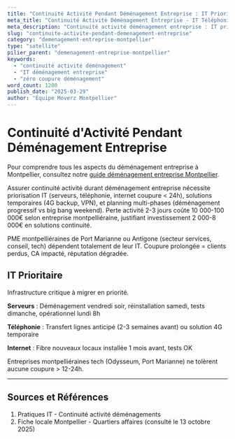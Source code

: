 ```yaml
---
title: "Continuité Activité Pendant Déménagement Entreprise : IT Priority"
meta_title: "Continuité Activité Déménagement Entreprise - IT Téléphonie"
meta_description: "Continuité activité déménagement entreprise : IT prioritaire, téléphonie, ERP, coupure minimale. Planning."
slug: "continuite-activite-pendant-demenagement-entreprise"
category: "demenagement-entreprise-montpellier"
type: "satellite"
pilier_parent: "demenagement-entreprise-montpellier"
keywords:
  - "continuité activité déménagement"
  - "IT déménagement entreprise"
  - "zéro coupure déménagement"
word_count: 1200
publish_date: "2025-03-29"
author: "Équipe Moverz Montpellier"
---
```


# Continuité d'Activité Pendant Déménagement Entreprise


Pour comprendre tous les aspects du déménagement entreprise à Montpellier, consultez notre [guide déménagement entreprise Montpellier](/blog/demenagement-entreprise-montpellier/demenagement-entreprise-montpellier).


Assurer continuité activité durant déménagement entreprise nécessite priorisation IT (serveurs, téléphonie, internet coupure < 24h), solutions temporaires (4G backup, VPN), et planning multi-phases (déménagement progressif vs big bang weekend). Perte activité 2-3 jours coûte 10 000-100 000€ selon entreprise montpelliéraine, justifiant investissement 2 000-8 000€ en solutions continuité.

PME montpelliéraines de Port Marianne ou Antigone (secteur services, conseil, tech) dépendent totalement de leur IT. Coupure prolongée = clients perdus, CA impacté, réputation dégradée.

## IT Prioritaire

Infrastructure critique à migrer en priorité.

**Serveurs** : Déménagement vendredi soir, réinstallation samedi, tests dimanche, opérationnel lundi 8h

**Téléphonie** : Transfert lignes anticipé (2-3 semaines avant) ou solution 4G temporaire

**Internet** : Fibre nouveaux locaux installée 1 mois avant, tests OK

Entreprises montpelliéraines tech (Odysseum, Port Marianne) ne tolèrent aucune coupure > 12-24h.

---

## Sources et Références

1. Pratiques IT - Continuité activité déménagements
2. Fiche locale Montpellier - Quartiers affaires (consulté le 13 octobre 2025)

